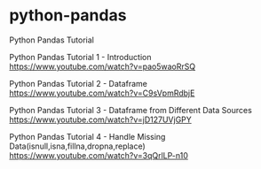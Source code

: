 # python-pandas
Python Pandas Tutorial

Python Pandas Tutorial 1 - Introduction
<br>https://www.youtube.com/watch?v=pao5waoRrSQ

Python Pandas Tutorial 2 - Dataframe
<br>https://www.youtube.com/watch?v=C9sVpmRdbjE

Python Pandas Tutorial 3 - Dataframe from Different Data Sources
<br>https://www.youtube.com/watch?v=jD127UVjGPY

Python Pandas Tutorial 4 - Handle Missing Data(isnull,isna,fillna,dropna,replace)
<br>https://www.youtube.com/watch?v=3qQrlLP-n10
